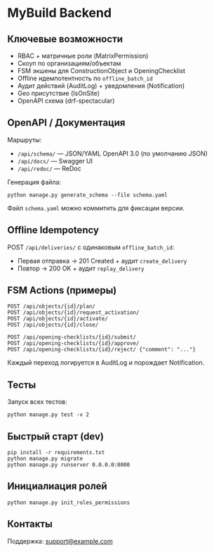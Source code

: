 # MyBuild Backend

## Ключевые возможности
- RBAC + матричные роли (MatrixPermission)
- Скоуп по организациям/объектам
- FSM экшены для ConstructionObject и OpeningChecklist
- Offline идемпотентность по `offline_batch_id`
- Аудит действий (AuditLog) + уведомления (Notification)
- Geo присутствие (IsOnSite)
- OpenAPI схема (drf-spectacular)

## OpenAPI / Документация
Маршруты:
- `/api/schema/` — JSON/YAML OpenAPI 3.0 (по умолчанию JSON)
- `/api/docs/` — Swagger UI
- `/api/redoc/` — ReDoc

Генерация файла:
```
python manage.py generate_schema --file schema.yaml
```
Файл `schema.yaml` можно коммитить для фиксации версии.

## Offline Idempotency
POST `/api/deliveries/` с одинаковым `offline_batch_id`:
- Первая отправка -> 201 Created + аудит `create_delivery`
- Повтор -> 200 OK + аудит `replay_delivery`

## FSM Actions (примеры)
```
POST /api/objects/{id}/plan/
POST /api/objects/{id}/request_activation/
POST /api/objects/{id}/activate/
POST /api/objects/{id}/close/

POST /api/opening-checklists/{id}/submit/
POST /api/opening-checklists/{id}/approve/
POST /api/opening-checklists/{id}/reject/ {"comment": "..."}
```
Каждый переход логируется в AuditLog и порождает Notification.

## Тесты
Запуск всех тестов:
```
python manage.py test -v 2
```

## Быстрый старт (dev)
```
pip install -r requirements.txt
python manage.py migrate
python manage.py runserver 0.0.0.0:8000
```

## Инициалиация ролей
```
python manage.py init_roles_permissions
```

## Контакты
Поддержка: support@example.com
